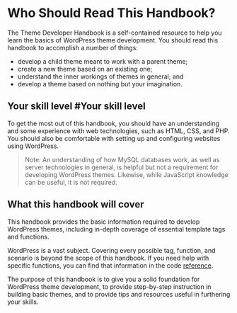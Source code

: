 # Who Should Read This Handbook?

The Theme Developer Handbook is a self-contained resource to help you learn the basics of WordPress theme development. You should read this handbook to accomplish a number of things:

* develop a child theme meant to work with a parent theme;
* create a new theme based on an existing one;
* understand the inner workings of themes in general; and
* develop a theme based on nothing but your imagination.

## Your skill level #Your skill level

To get the most out of this handbook, you should have an understanding and some experience with web technologies, such as HTML, CSS, and PHP. You should also be comfortable with setting up and configuring websites using WordPress.

> Note: An understanding of how MySQL databases work, as well as server technologies in general, is helpful but not a requirement for developing WordPress themes. Likewise, while JavaScript knowledge can be useful, it is not required.



## What this handbook will cover #

This handbook provides the basic information required to develop WordPress themes, including in-depth coverage of essential template tags and functions.

WordPress is a vast subject. Covering every possible tag, function, and scenario is beyond the scope of this handbook. If you need help with specific functions, you can find that information in the code [reference](https://developer.wordpress.org/reference).

The purpose of this handbook is to give you a solid foundation for WordPress theme development, to provide step-by-step instruction in building basic themes, and to provide tips and resources useful in furthering your skills.
